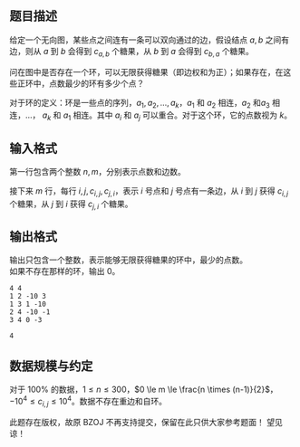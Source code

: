 ## 题目描述

给定一个无向图，某些点之间连有一条可以双向通过的边，假设结点 $a,b$ 之间有边，则从 $a$ 到 $b$ 会得到 $c_{a,b}$ 个糖果，从 $b$ 到 $a$ 会得到 $c_{b,a}$ 个糖果。

问在图中是否存在一个环，可以无限获得糖果（即边权和为正）；如果存在，在这些正环中，点数最少的环有多少个点？

对于环的定义：环是一些点的序列，$a_1,a_2,\dots,a_k$，$a_1$ 和 $a_2$ 相连，$a_2$ 和$a_3$ 相连，$\dots$， $a_k$ 和 $a_1$ 相连。其中 $a_i$ 和 $a_j$ 可以重合。对于这个环，它的点数视为 $k$。

## 输入格式

第一行包含两个整数 $n,m$，分别表示点数和边数。

接下来 $m$ 行，每行 $i,j,c_{i,j},c_{j,i}$，表示 $i$ 号点和 $j$ 号点有一条边，从 $i$ 到 $j$ 获得 $c_{i,j}$ 个糖果，从 $j$ 到 $i$ 获得 $c_{j,i}$ 个糖果。

## 输出格式

输出只包含一个整数，表示能够无限获得糖果的环中，最少的点数。  
如果不存在那样的环，输出 $0$。

```input1
4 4
1 2 -10 3
1 3 1 -10
2 4 -10 -1
3 4 0 -3
```

```output1
4
```

## 数据规模与约定

对于 $100\%$ 的数据，$1 \le n \le 300$，$0 \le m \le \frac{n \times (n-1)}{2}$，$-10^4 \le c_{i,j} \le 10^4$。数据不存在重边和自环。

此题存在版权，故原 BZOJ 不再支持提交，保留在此只供大家参考题面！ 望见谅！

